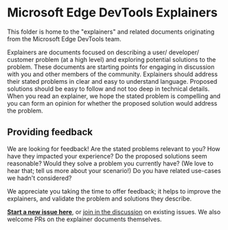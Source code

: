 # Microsoft Edge DevTools Explainers

This folder is home to the "explainers" and related documents originating from the Microsoft Edge DevTools team.

Explainers are documents focused on describing a user/ developer/ customer problem (at a high level) and exploring potential solutions to the problem. These documents are starting points for engaging in discussion with you and other members of the community. Explainers should address their stated problems in clear and easy to understand language. Proposed solutions should be easy to follow and not too deep in technical details. When you read an explainer, we hope the stated problem is compelling and you can form an opinion for whether the proposed solution would address the problem.

## Providing feedback

We are looking for feedback! Are the stated problems relevant to you? How have they impacted your experience? Do the proposed solutions seem reasonable? Would they solve a problem you currently have? (We love to hear that; tell us more about your scenario!) Do you have related use-cases we hadn't considered?

We appreciate you taking the time to offer feedback; it helps to improve the explainers, and validate the problem and solutions they describe.

**[Start a new issue here](https://github.com/MicrosoftEdge/DevTools/issues/new/choose)**, or [join in the discussion](https://github.com/MicrosoftEdge/DevTools/issues) on existing issues. We also welcome PRs on the explainer documents themselves.
